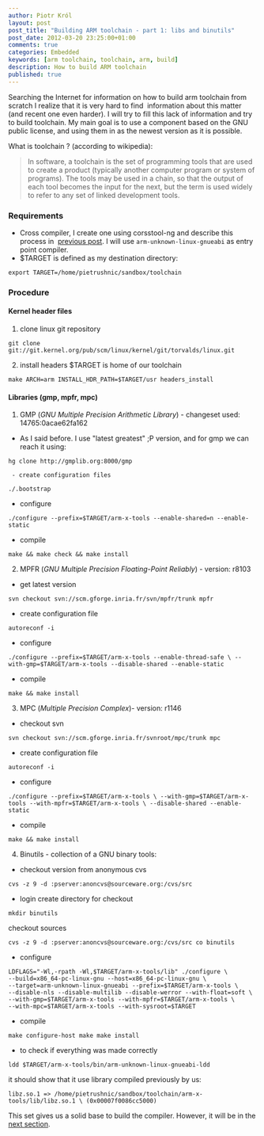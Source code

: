 ```yaml
---
author: Piotr Król
layout: post
post_title: "Building ARM toolchain - part 1: libs and binutils"
post_date: 2012-03-20 23:25:00+01:00
comments: true
categories: Embedded
keywords: [arm toolchain, toolchain, arm, build]
description: How to build ARM toolchain
published: true
---
```


Searching the Internet for information on how to build arm toolchain from 
scratch I realize that it is very hard to find  information about this matter 
(and recent one even harder). I will try to fill this lack of information and 
try to build toolchain. My main goal is to use a component based on the GNU 
public license, and using them in as the newest version as it is possible.  

What is toolchain ? (according to wikipedia):  

> In software, a toolchain is the set of programming tools that are used to create a product (typically another computer program or system of programs). The tools may be used in a chain, so that the output of each tool becomes the input for the next, but the term is used widely to refer to any set of linked development tools.

### Requirements ###
- Cross compiler, I create one using corsstool-ng and describe this process in  
  [previous post](/2012/03/14/quick-build-of-arm-unknown-linux).
  I will use `arm-unknown-linux-gnueabi` as entry point compiler. 
- $TARGET is defined as my destination directory:
```
export TARGET=/home/pietrushnic/sandbox/toolchain  
```

### Procedure ###

#### Kernel header files ####

1. clone linux git repository
```
git clone git://git.kernel.org/pub/scm/linux/kernel/git/torvalds/linux.git
```
2. install headers $TARGET is home of our toolchain
```
make ARCH=arm INSTALL_HDR_PATH=$TARGET/usr headers_install
```

#### Libraries (gmp, mpfr, mpc) ####
1. GMP (_GNU Multiple Precision Arithmetic Library_) - changeset used: 14765:0acae62fa162
* As I said before. I use "latest greatest" ;P version, and for gmp we can reach it using:
```
hg clone http://gmplib.org:8000/gmp
```
     - create configuration files 
```     
./.bootstrap
```
- configure 
```
./configure --prefix=$TARGET/arm-x-tools --enable-shared=n --enable-static
```
- compile 
```
make && make check && make install
```

  2. MPFR (_GNU Multiple Precision Floating-Point Reliably_) - version: r8103
  - get latest version 
```
svn checkout svn://scm.gforge.inria.fr/svn/mpfr/trunk mpfr
```
- create configuration file 
```
autoreconf -i
```
- configure 
```
./configure --prefix=$TARGET/arm-x-tools --enable-thread-safe \ --with-gmp=$TARGET/arm-x-tools --disable-shared --enable-static
```
- compile 
```
make && make install
```

  3. MPC (_Multiple Precision Complex_)- version: r1146
  - checkout svn 
```
svn checkout svn://scm.gforge.inria.fr/svnroot/mpc/trunk mpc
```
- create configuration file 
```
autoreconf -i
```
- configure 
```
./configure --prefix=$TARGET/arm-x-tools \ --with-gmp=$TARGET/arm-x-tools --with-mpfr=$TARGET/arm-x-tools \ --disable-shared --enable-static
```
- compile 
```
make && make install
```

4. Binutils - collection of a GNU binary tools:
- checkout version from anonymous cvs
```
cvs -z 9 -d :pserver:anoncvs@sourceware.org:/cvs/src
```
- login create directory for checkout
```
mkdir binutils
```
checkout sources
```
cvs -z 9 -d :pserver:anoncvs@sourceware.org:/cvs/src co binutils
```
- configure
```
LDFLAGS="-Wl,-rpath -Wl,$TARGET/arm-x-tools/lib" ./configure \
--build=x86_64-pc-linux-gnu --host=x86_64-pc-linux-gnu \
--target=arm-unknown-linux-gnueabi --prefix=$TARGET/arm-x-tools \
--disable-nls --disable-multilib --disable-werror --with-float=soft \
--with-gmp=$TARGET/arm-x-tools --with-mpfr=$TARGET/arm-x-tools \
--with-mpc=$TARGET/arm-x-tools --with-sysroot=$TARGET
```
- compile
```
make configure-host make make install
```
- to check if everything was made correctly
```
ldd $TARGET/arm-x-tools/bin/arm-unknown-linux-gnueabi-ldd
```
it should show that it use library compiled previously by us:
```
libz.so.1 => /home/pietrushnic/sandbox/toolchain/arm-x-tools/lib/libz.so.1 \ (0x00007f0086cc5000)
```

This set gives us a solid base to build the compiler. However, it will be in the [next section](/2012/04/12/building-arm-toolchain-part-2-gcc-and).
